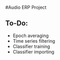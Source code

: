 #Audio ERP Project

## To-Do:
- Epoch averaging
- Time series filtering
- Classifier training
- Classifier importing